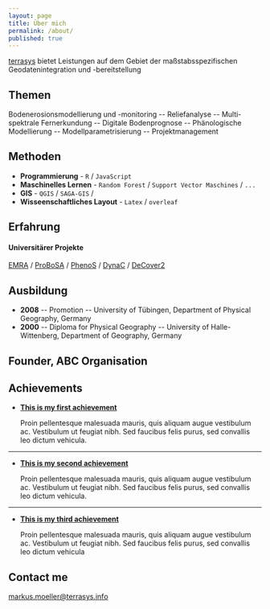 ```yaml
---
layout: page
title: Über mich
permalink: /about/
published: true
---
```

[terrasys](http://terrasys.github.io) bietet Leistungen auf dem Gebiet der maßstabsspezifischen Geodatenintegration und -bereitstellung 

## Themen
Bodenerosionsmodellierung und -monitoring --  Reliefanalyse -- Multi-spektrale  Fernerkundung -- Digitale Bodenprognose -- Phänologische Modellierung -- Modellparametrisierung -- Projektmanagement

## Methoden
* **Programmierung** - `R` / `JavaScript`
* **Maschinelles Lernen** - `Random Forest` / `Support Vector Maschines` / `...`
* **GIS** - `QGIS` / `SAGA-GIS` /  
* **Wisseenschaftliches Layout** - `Latex` / `overleaf`

## Erfahrung
#### Universitärer Projekte
[EMRA](https://emra.julius-kuehn.de) / [ProBoSA](http://www.probosa.de) / [PhenoS](http://paradigmaps.geo.uni-halle.de/phenos) /  [DynaC](http://paradigmaps.geo.uni-halle.de/dynac) / [DeCover2](http://www.decover.info)







## Ausbildung
* **2008** -- Promotion -- University of Tübingen, Department of Physical Geography, Germany
* **2000** -- Diploma for Physical Geography -- University of Halle-Wittenberg, Department of Geography, Germany



## Founder, ABC Organisation
    
    
## Achievements


* [**This is my first achievement**](#) 
   
   Proin pellentesque malesuada mauris, quis aliquam augue vestibulum ac. Vestibulum ut feugiat nibh. Sed faucibus felis purus, sed convallis leo dictum vehicula.

***

* [**This is my second achievement**](#) 

    Proin pellentesque malesuada mauris, quis aliquam augue vestibulum ac. Vestibulum ut feugiat nibh. Sed faucibus felis purus, sed convallis leo dictum vehicula.

***

* [**This is my third achievement**](#) 

   Proin pellentesque malesuada mauris, quis aliquam augue vestibulum ac. Vestibulum ut feugiat nibh. Sed faucibus felis purus, sed convallis leo dictum vehicula


## Contact me

[markus.moeller@terrasys.info](mailto:markus.moeller@terrasys.info)
